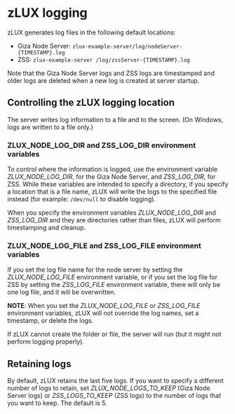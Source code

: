 # zLUX logging

zLUX generates log files in the following default locations:

- Giza Node Server: `zlux-example-server/log/nodeServer-{TIMESTAMP}.log`
- ZSS: `zlux-example-server /log/zssServer-{TIMESTAMP}.log`
 
Note that the Giza Node Server logs and ZSS logs are timestamped and older logs are deleted when a new log is created at server startup.

## Controlling the zLUX logging location

The server writes log information to a file and to the screen. (On Windows, logs are written to a file only.)

### ZLUX_NODE_LOG_DIR and ZSS_LOG_DIR environment variables

To control where the information is logged, use the environment variable *ZLUX_NODE_LOG_DIR*, for the Giza Node Server, and *ZSS_LOG_DIR*, for ZSS. While these variables are intended to specify a directory, if you specify a location that is a file name, zLUX will write the logs to the specified file instead (for example: `/dev/null` to disable logging). 

When you specify the environment variables *ZLUX_NODE_LOG_DIR* and *ZSS_LOG_DIR* and they are directories rather than files, zLUX will perform timestamping and cleanup.

### ZLUX_NODE_LOG_FILE and ZSS_LOG_FILE environment variables

If you set the log file name for the node server by setting the *ZLUX_NODE_LOG_FILE* environment variable, or if you set the log file for ZSS by setting the *ZSS_LOG_FILE* environment variable, there will only be one log file, and it will be overwritten.

**NOTE**: When you set the *ZLUX_NODE_LOG_FILE* or *ZSS_LOG_FILE* environment variables, zLUX will not override the log names, set a timestamp, or delete the logs.

If zLUX cannot create the folder or file, the server will run (but it might not perform logging properly).

## Retaining logs
By default, zLUX retains the last five logs. If you want to specify a different number of logs to retain, set *ZLUX_NODE_LOGS_TO_KEEP* (Giza Node Server logs) or *ZSS_LOGS_TO_KEEP* (ZSS logs) to the number of logs that you want to keep. The default is 5.
